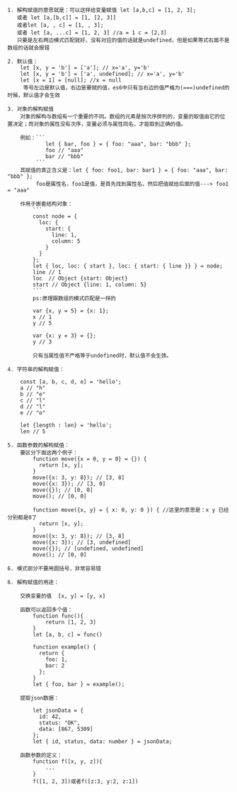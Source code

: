 ```
1. 解构赋值的意思就是：可以这样给变量赋值 let [a,b,c] = [1, 2, 3]; 
   或者 let [a,[b,c]] = [1, [2, 3]]
   或者let [a, , c] = [1, , 3]; 
   或者 let [a, ...c] = [1, 2, 3] //a = 1 c = [2,3]
   只要是左右两边模式匹配就好，没有对应的值的话就是undefined，但是如果等式右面不是数组的话就会报错

2. 默认值：
	let [x, y = 'b'] = ['a']; // x='a', y='b'   
	let [x, y = 'b'] = ['a', undefined]; // x='a', y='b'
	let [x = 1] = [null]; //x = null
	 等号左边是默认值，右边是要赋的值，es6中只有当右边的值严格为(===)undefined的时候，默认值才会生效

3. 对象的解构赋值
	对象的解构与数组有一个重要的不同。数组的元素是按次序排列的，变量的取值由它的位置决定；而对象的属性没有次序，变量必须与属性同名，才能取到正确的值。

	例如：```
			let { bar, foo } = { foo: "aaa", bar: "bbb" };
		 	foo // "aaa"
		 	bar // "bbb"
		 ```
	其赋值的真正含义是：let { foo: foo1, bar: bar1 } = { foo: "aaa", bar: "bbb" };
	     foo是属性名，foo1是值，是首先找到属性名，然后把值赋给后面的值---> foo1 = "aaa"

	作用于嵌套结构对象：
		```
		const node = {  
		  loc: {  
		    start: {  
		      line: 1,  
		      column: 5  
		    }  
		  }  
		};  
		let { loc, loc: { start }, loc: { start: { line }} } = node;  
		line // 1  
		loc  // Object {start: Object}  
		start // Object {line: 1, column: 5}  
		```
		ps:原理跟数组的模式匹配是一样的

		var {x, y = 5} = {x: 1};
		x // 1
		y // 5

		var {x: y = 3} = {};
		y // 3

		只有当属性值不严格等于undefined时，默认值不会生效。

4. 字符串的解构赋值：
   
    const [a, b, c, d, e] = 'hello';
	a // "h"
	b // "e"
	c // "l"
	d // "l"
	e // "o"

	let {length : len} = 'hello';
	len // 5

5. 函数参数的解构赋值：
	要区分下面这两个例子：
		function move({x = 0, y = 0} = {}) {
		  return [x, y];
		}
		move({x: 3, y: 8}); // [3, 8]
		move({x: 3}); // [3, 0]
		move({}); // [0, 0]
		move(); // [0, 0]

		function move({x, y} = { x: 0, y: 0 }) { //这里的意思是：x y 已经分别都是0了
		  return [x, y];
		}
		move({x: 3, y: 8}); // [3, 8]
		move({x: 3}); // [3, undefined]
		move({}); // [undefined, undefined]
		move(); // [0, 0]

6. 模式部分不要用圆括号，非常容易错

6. 解构赋值的用途：

	交换变量的值  [x, y] = [y, x]

	函数可以返回多个值： 
		function func(){
			return [1, 2, 3]
		}
		let [a, b, c] = func()

		function example() {
		  return {
		    foo: 1,
		    bar: 2
		  };
		}
		let { foo, bar } = example();

	提取json数据：

		let jsonData = {
		  id: 42,
		  status: "OK",
		  data: [867, 5309]
		};
		let { id, status, data: number } = jsonData;

	函数参数的定义：
		function f([x, y, z]){
			...
		}
		f([1, 2, 3])或者f([z:3, y:2, z:1])

	